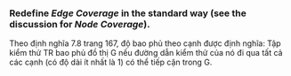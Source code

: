 ### Redefine *Edge Coverage* in the standard way (see the discussion for *Node Coverage*).

Theo định nghĩa 7.8 trang 167, độ bao phủ theo cạnh được định nghĩa: Tập kiểm thử TR bao phủ đồ thị G nếu đường dẫn kiểm thử của nó đi qua tất cả các cạnh (có độ dài ít nhất là 1) có thể tiếp cận trong G.
